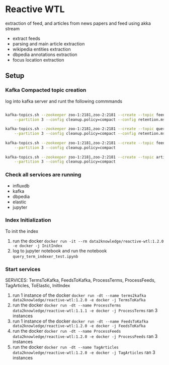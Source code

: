 # Reactive WTL

extraction of feed, and articles from news papers and feed using akka stream

- extract feeds
- parsing and main article extraction
- wikipedia entities extraction
- dbpedia annotations extraction
- focus location extraction

## Setup

### Kafka Compacted topic creation

log into kafka server and runt the following commmands

```bash

kafka-topics.sh --zookeeper zoo-1:2181,zoo-2:2181 --create --topic feeds --replication-factor 2 \
    --partition 3 --config cleanup.policy=compact --config retention.ms=86400000
    
kafka-topics.sh --zookeeper zoo-1:2181,zoo-2:2181 --create --topic query_terms --replication-factor 2 \
    --partition 3 --config cleanup.policy=compact --config retention.ms=86400000
    
kafka-topics.sh --zookeeper zoo-1:2181,zoo-2:2181 --create --topic feed_items --replication-factor 2 \
    --partition 3 --config cleanup.policy=compact
    
kafka-topics.sh --zookeeper zoo-1:2181,zoo-2:2181 --create --topic articles --replication-factor 2 \
    --partition 3 --config cleanup.policy=compact

```

### Check all services are running

- influxdb
- kafka
- dbpedia
- elastic
- jupyter

### Index Initialization
To init the index 

1. run the docker `docker run -it --rm data2knowledge/reactive-wtl:1.2.0 -e docker -j InitIndex`
2. log to jupyter notebook and run the notebook `query_term_indexer_test.ipynb`

### Start services

SERVICES: TermsToKafka, FeedsToKafka, ProcessTerms, ProcessFeeds, TagArticles, ToElastic, InitIndex

1. run 1 instance of the docker `docker run -dt --name terms2kafka data2knowledge/reactive-wtl:1.2.0 -e docker -j TermsToKafka`
2. run the docker `docker run -dt --name ProcessTerms data2knowledge/reactive-wtl:1.1.1 -e docker -j ProcessTerms` ran 3 instances
3. run 1 instance of the docker `docker run -dt --name FeedsToKafka data2knowledge/reactive-wtl:1.2.0 -e docker -j FeedsToKafka`
4. run the docker `docker run -dt --name ProcessFeeds data2knowledge/reactive-wtl:1.2.0 -e docker -j ProcessFeeds` ran 3 instances
4. run the docker `docker run -dt --name TagArticles data2knowledge/reactive-wtl:1.2.0 -e docker -j TagArticles` ran 3 instances